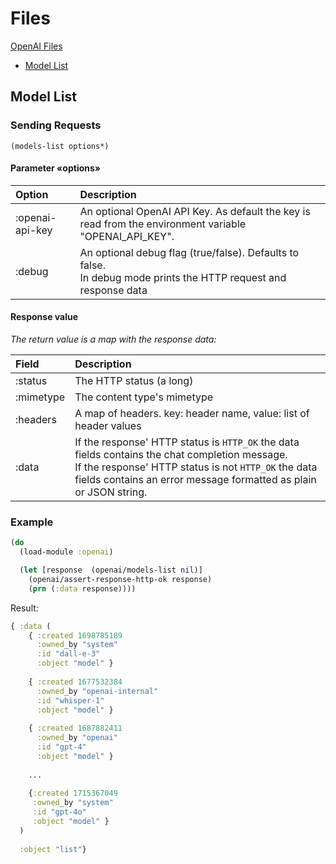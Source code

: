 # Files

[OpenAI Files](https://platform.openai.com/docs/api-reference/files)


* [Model List](#model-list)



## Model List

### Sending Requests

`(models-list options*)`


#### Parameter «options»

| Option            | Description |
| :---              | :---        |
| :openai-api-key   | An optional OpenAI API Key. As default the key is read from the environment variable "OPENAI_API_KEY". |
| :debug            | An optional debug flag (true/false). Defaults  to false.<br>In debug mode prints the HTTP request and response data |
 
 
#### Response value

*The return value is a map with the response data:*

| Field      | Description |
| :---       | :---        |
| :status    | The HTTP status (a long)         |
| :mimetype  | The content type's mimetype      |
| :headers   | A map of headers. key: header name, value: list of header values |
| :data      | If the response' HTTP status is `HTTP_OK` the data fields contains the chat completion message.<br> If the response' HTTP status is not `HTTP_OK` the data fields contains an error message formatted as plain or JSON string. |


### Example

```clojure
(do
  (load-module :openai)

  (let [response  (openai/models-list nil)]
    (openai/assert-response-http-ok response)
    (prn (:data response))))
```

Result:

```clojure
{ :data (
    { :created 1698785189 
      :owned_by "system" 
      :id "dall-e-3" 
      :object "model" } 
      
    { :created 1677532384 
      :owned_by "openai-internal" 
      :id "whisper-1" 
      :object "model" }
          
    { :created 1687882411 
      :owned_by "openai" 
      :id "gpt-4" 
      :object "model" }
      
    ...
     
    {:created 1715367049
     :owned_by "system" 
     :id "gpt-4o" 
     :object "model" } 
  ) 
  
  :object "list"}
```

